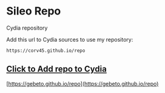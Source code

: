 # Sileo Repo

Cydia repository

Add this url to Cydia sources to use my repository:

```center
https://corv45.github.io/repo
```

## [Click to Add repo to Cydia](cydia://url/https://cydia.saurik.com/api/share#?source=https://gebeto.github.io/repo)
[https://gebeto.github.io/repo](https://gebeto.github.io/repo)
